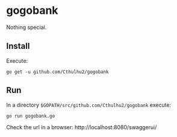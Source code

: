 # gogobank
Nothing special.

## Install
Execute:

`go get -u github.com/Cthulhu2/gogobank`

## Run
In a directory `$GOPATH/src/github.com/Cthulhu2/gogobank` execute:

`go run gogobank.go`

Check the url in a browser: http://localhost:8080/swaggerui/
